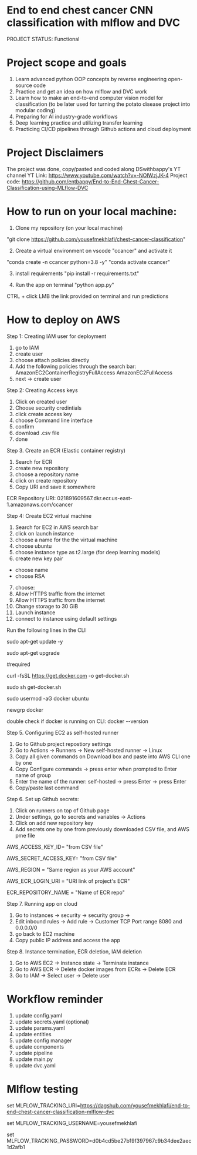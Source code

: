 # End to end chest cancer CNN classification with mlflow and DVC

PROJECT STATUS: Functional

# Project scope and goals

1. Learn advanced python OOP concepts by reverse engineering open-source code
2. Practice and get an idea on how mlflow and DVC work  
3. Learn how to make an end-to-end computer vision model for classification (to be later used for turning the potato disease project into modular coding)
4. Preparing for AI industry-grade workflows
5. Deep learning practice and utilizing transfer learning
6. Practicing CI/CD pipelines through Github actions and cloud deployment



# Project Disclaimers 

The project was done, copy/pasted and coded along DSwithbappy's YT channel 
YT Link: https://www.youtube.com/watch?v=-NOIWzjJK-4
Project code: https://github.com/entbappy/End-to-End-Chest-Cancer-Classification-using-MLflow-DVC

# How to run on your local machine: 

1. Clone my repository (on your local machine)

"git clone https://github.com/yousefmekhlafi/chest-cancer-classification"

2. Create a virtual environment on vscode "ccancer" and activate it

"conda create -n ccancer python=3.8 -y"
"conda activate ccancer"

3. install requirements
"pip install -r requirements.txt"

4. Run the app on terminal
"python app.py"

CTRL + click LMB the link provided on terminal and run predictions  


# How to deploy on AWS 

Step 1: Creating IAM user for deployment 

1. go to IAM
2. create user 
3. choose attach policies directly 
4. Add the following policies through the search bar:
AmazonEC2ContainerRegistryFullAccess
AmazonEC2FullAccess
5. next -> create user 


Step 2: Creating Access keys

1. Click on created user  
2. Choose security credintials
3. click create access key
4. choose Command line interface 
5. confirm 
6. download .csv file
7. done


Step 3. Create an ECR (Elastic container registry)

1. Search for ECR
2. create new repository
3. choose a repository name 
4. click on create repository
5. Copy URI and save it somewhere 

ECR Repository URI:
021891609567.dkr.ecr.us-east-1.amazonaws.com/ccancer

Step 4: Create EC2 virtual machine

1. Search for EC2 in AWS search bar
2. click on launch instance
3. choose a name for the the virtual machine
4. choose ubuntu 
5. choose instance type as t2.large (for deep learning models)
6. create new key pair
- choose name
- choose RSA
7. choose:
1. Allow HTTPS traffic from the internet
2. Allow HTTPS traffic from the internet 
8. Change storage to 30 GiB
9. Launch instance
10. connect to instance using default settings

Run the following lines in the CLI

sudo apt-get update -y

sudo apt-get upgrade

#required

curl -fsSL https://get.docker.com -o get-docker.sh

sudo sh get-docker.sh

sudo usermod -aG docker ubuntu

newgrp docker

double check if docker is running on CLI:
docker --version


Step 5. Configuring EC2 as self-hosted runner

1. Go to Github project repostiory settings
2. Go to Actions -> Runners -> New self-hosted runner -> Linux
3. Copy all given commands on Download box and paste into AWS CLI one by one
4. Copy Configure commands -> press enter when prompted to Enter name of group
5. Enter the name of the runner: self-hosted -> press Enter -> press Enter
6. Copy/paste last command 

Step 6. Set up Github secrets: 

1. Click on runners on top of Github page
2. Under settings, go to secrets and variables -> Actions
3. Click on add new repository key
4. Add secrets one by one from previously downloaded CSV file, and AWS pme file

AWS_ACCESS_KEY_ID= "from CSV file"

AWS_SECRET_ACCESS_KEY= "from CSV file"

AWS_REGION = "Same region as your AWS account"

AWS_ECR_LOGIN_URI = "URI link of project's ECR"

ECR_REPOSITORY_NAME = "Name of ECR repo"

Step 7. Running app on cloud

1. Go to instances -> security -> security group -> 
2. Edit inbound rules -> Add rule -> Customer TCP Port range 8080 and 0.0.0.0/0
3. go back to EC2 machine
4. Copy public IP address and access the app

Step 8. Instance termination, ECR deletion, IAM deletion

1. Go to AWS EC2 -> Instance state -> Terminate instance
2. Go to AWS ECR -> Delete docker images from ECRs -> Delete ECR  
3. Go to IAM -> Select user -> Delete user



# Workflow reminder

1. update config.yaml
2. update secrets.yaml (optional)
3. update params.yaml
4. update entities 
5. update config manager
6. update components 
7. update pipeline
8. update main.py
9. update dvc.yaml


# Mlflow testing 

set MLFLOW_TRACKING_URI=https://dagshub.com/yousefmekhlafi/end-to-end-chest-cancer-classification-mlflow-dvc

set MLFLOW_TRACKING_USERNAME=yousefmekhlafi 

set MLFLOW_TRACKING_PASSWORD=d0b4cd5be27b19f397967c9b34dee2aec1d2afb1




